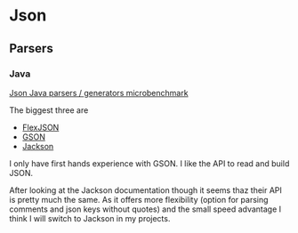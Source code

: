 # Json #

## Parsers ##

### Java ###

[Json Java parsers / generators microbenchmark](http://blog.novoj.net/2012/02/05/json-java-parsers-generators-microbenchmark/)

The biggest three are

- [FlexJSON](http://flexjson.sourceforge.net/)
- [GSON](http://code.google.com/p/google-gson/)
- [Jackson](http://jackson.codehaus.org/)

I only have first hands experience with GSON. I like the API to read and build JSON.

After looking at the Jackson documentation though it seems thaz their API is pretty much the same. As it offers more flexibility (option for parsing comments and json keys without quotes) and the small speed advantage I think I will switch to Jackson in my projects.


